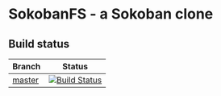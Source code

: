 # SokobanFS - a Sokoban clone

## Build status

| Branch | Status |
|--------|--------|
| [master](/simonwendel/sokobanfs/tree/master) | [![Build Status](https://dev.azure.com/simonwendel-public/builds/_apis/build/status/simonwendel.sokobanfs?branchName=master)](https://dev.azure.com/simonwendel-public/builds/_build/latest?definitionId=8&branchName=master)|
